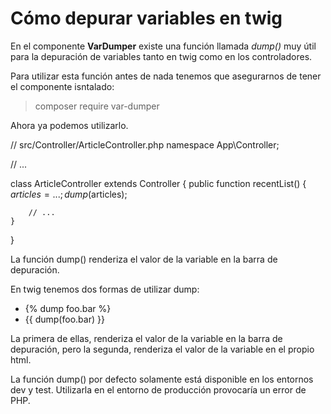 Cómo depurar variables en twig
==============================

En el componente **VarDumper** existe una función llamada *dump()* muy útil para la depuración de variables tanto en twig como en los controladores.

Para utilizar esta función antes de nada tenemos que asegurarnos de tener el componente isntalado:

> composer require var-dumper

Ahora ya podemos utilizarlo.

// src/Controller/ArticleController.php
namespace App\Controller;

// ...

class ArticleController extends Controller
{
    public function recentList()
    {
        $articles = ...;
        dump($articles);

        // ...
    }
}

La función dump() renderiza el valor de la variable en la barra de depuración.

En twig tenemos dos formas de utilizar dump:

- {% dump foo.bar %}
- {{ dump(foo.bar) }}

La primera de ellas, renderiza el valor de la variable en la barra de depuración, pero la segunda, renderiza el valor de la variable en el propio html.

La función dump() por defecto solamente está disponible en los entornos dev y test. Utilizarla en el entorno de producción provocaría un error de PHP.
